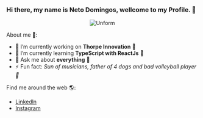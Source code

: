 ### Hi there, my name is Neto Domingos, wellcome to my Profile. 👋

<p align="center">
  <img src="https://user-images.githubusercontent.com/49910898/107429470-b7a3bd00-6b02-11eb-8a8a-71b979c17be8.png"  alt="Unform" />
</p>


About me 🧐:

- 🔭 I’m currently working on **Thorpe Innovation** 🚀
- 🌱 I’m currently learning **TypeScript with ReactJs** 📃
- 💬 Ask me about **everything** 🤩
- ⚡ Fun fact: *Sun of musicians, father of 4 dogs and bad volleyball player 🤘*

Find me around the web 🌎:

- [Linkedln](https://www.linkedin.com/in/netodomingos/)
- [Instagram](https://www.instagram.com/neto_domingoss/)

